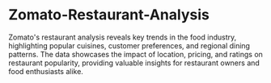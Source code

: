 # Zomato-Restaurant-Analysis
Zomato's restaurant analysis reveals key trends in the food industry, highlighting popular cuisines, customer preferences, and regional dining patterns. The data showcases the impact of location, pricing, and ratings on restaurant popularity, providing valuable insights for restaurant owners and food enthusiasts alike.
